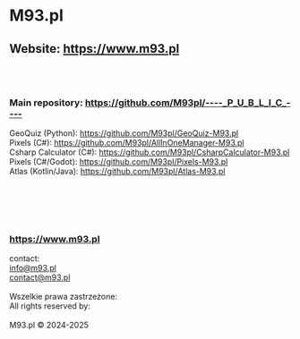 # M93.pl

## Website: https://www.m93.pl

<br><br>
### Main repository: https://github.com/M93pl/----_P_U_B_L_I_C_----

GeoQuiz (Python): 		https://github.com/M93pl/GeoQuiz-M93.pl<br>
Pixels (C#):			https://github.com/M93pl/AllInOneManager-M93.pl<br>
Csharp Calculator (C#):	https://github.com/M93pl/CsharpCalculator-M93.pl<br>
Pixels (C#/Godot): 		https://github.com/M93pl/Pixels-M93.pl<br>
Atlas (Kotlin/Java): 	https://github.com/M93pl/Atlas-M93.pl<br>


<br><br>
----------------------
### https://www.m93.pl
contact:<br>
info@m93.pl<br>
contact@m93.pl<br><br>
Wszelkie prawa zastrzeżone:<br>
All rights reserved by:<br><br>
M93.pl &copy; 2024-2025
